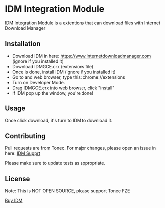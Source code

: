 # IDM Integration Module
IDM Integration Module is a extentions that can download files with Internet Download Manager
## Installation
- Download IDM in here: https://www.internetdownloadmanager.com (ignore if you installed it)
- Download IDMGCE.crx (extensions file)
- Once is done, install IDM (ignore if you installed it)
- Go to and web browser, type this: chrome://extensions
- Turn on Developer Mode.
- Drag IDMGCE.crx into web browser, click "install"
- If IDM pop up the window, you're done!

## Usage
Once click download, it's turn to IDM to download it.


## Contributing
Pull requests are from Tonec. For major changes, please open an issue in here: [IDM Supprt](https://www.internetdownloadmanager.com/support/index.html)

Please make sure to update tests as appropriate.

## License
Note: This is NOT OPEN SOURCE, please support Tonec FZE

[Buy IDM](https://secure.internetdownloadmanager.com/buy_idm.html?v=639b08&lng=vn&ocl=VVlDWDAtV1M=)
